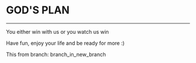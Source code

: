 # GOD'S PLAN

***

You either win with us or you watch us win

Have fun, enjoy your life and be ready for more :)

This from branch: branch_in_new_branch
